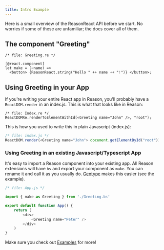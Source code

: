 ```yaml
---
title: Intro Example
---
```


Here is a small overview of the ReasonReact API before we start. No worries if some of these are unfamiliar; the docs cover all of them.

## The component "Greeting"

```reason
/* file: Greeting.re */

[@react.component]
let make = (~name) =>
  <button> {ReasonReact.string("Hello " ++ name ++ "!")} </button>;
```

## Using Greeting in your App

If you're writing your entire React app in Reason, you'll probably have a `ReactDOM.render` in an index.js. This is what that looks like in Reason:

```reason
/* file: Index.re */
ReactDOMRe.renderToElementWithId(<Greeting name="John" />, "root");
```

This is how you used to write this in plain Javascript (index.js):
```js
/* file: index.js */
ReactDOM.render(<Greeting name="John"> document.getElementById("root"));
```

### Using Greeting in an existing Javascript/Typescript App

It's easy to import a Reason component into your existing app. All Reason extensions will have `bs` and export your component as `make`. You can rename it and call it as you usually do. [Gentype](https://github.com/cristianoc/genType) makes this easier (see the example).

```js
/* file: App.js */

import { make as Greeting } from './Greeting.bs'

export default function App() {
    return (
        <div>
            <Greeting name="Peter" />
        </div>
    )
}
```

Make sure you check out [Examples](simple) for more!
